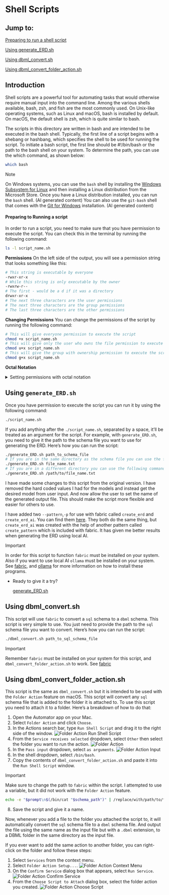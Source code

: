 # Shell Scripts

## Jump to:
[Preparing to run a shell script](#preparing-to-running-a-script)

[Using generate_ERD.sh](#using-generate_erdsh)

[Using dbml_convert.sh](#using-dbml_convertsh)

[Using dbml_convert_folder_action.sh](#using-dbml_convert_folder_actionsh)

## Introduction
Shell scripts are a powerful tool for automating tasks that would otherwise require manual input into the command line. Among the various shells available, bash, zsh, and fish are the most commonly used. On Unix-like operating systems, such as Linux and macOS, bash is installed by default. On macOS, the default shell is zsh, which is quite similar to bash.

The scripts in this directory are written in bash and are intended to be executed in the bash shell. Typically, the first line of a script begins with a shebang or hashbang, which specifies the shell to be used for running the script. To initiate a bash script, the first line should be #!/bin/bash or the path to the bash shell on your system. To determine the path, you can use the which command, as shown below:
```bash
which bash
```
> [!NOTE]
> On Windows systems, you can use the `bash` shell by installing the [Windows Subsystem for Linux](https://docs.microsoft.com/en-us/windows/wsl/install) and then installing a Linux distribution from the Microsoft Store. Once you have a Linux distribution installed, you can run the `bash` shell. (AI generated content)
> You can also use the `git-bash` shell that comes with the [Git for Windows](https://git-scm.com/download/win) installation. (AI generated content)

#### **Preparing to Running a script**
In order to run a script, you need to make sure that you have permission to execute the script. You can check this in the terminal by running the following command:
```bash
ls -l script_name.sh
```
**Permissions**
On the left side of the output, you will see a permission string that looks something like this:
```bash
# This string is executable by everyone
-rwxr-xr-x
# While this string is only executable by the owner
-rwxrw-r--
# The first - would be a d if it was a directory
drwxr-xr-x
# The next three characters are the user permissions
# The next three characters are the group permissions
# The last three characters are the other permissions
```
**Changing Permissions**
You can change the permissions of the script by running the following command:
```bash
# This will give everyone permission to execute the script
chmod +x script_name.sh
# This will give only the user who owns the file permission to execute the script
chmod u+x script_name.sh
# This will give the group with ownership permission to execute the script
chmod g+x script_name.sh
```
**Octal Notation**

<details>
<summary>Setting permissions with octal notation</summary>

You can also use the octal notation to set the permissions:
```bash
# This will give everyone permission to execute the script
chmod 755 script_name.sh
# This will give only the owner permission to execute the script, It will also remove read and write permissions from the group and other
chmod 700 script_name.sh
# This will give only the group permission to execute the script, It will also remove read and write permissions from other, and give read, write, and execute permissions to the group
chmod 770 script_name.sh
```
> [!NOTE]
> You can think of each`-` as a bit in an octal (base 8) number. An octal number can be 0-7. Each of the permission strings (group of three) represents an octal number. Going right to left, on each group the first `-` is the 1's place, the second `-` is the 2's place, the third `-` is the 4's place. If you see anything other than a `-` in the place, you add the value of the place to the total. So, if you see a `r` in the 4's place, you would add 4 to the total. If you see a `w` in the 2's place, you would add 2 to the total. If you see a `x` in the 1's place, you would add 1 to the total. If you see a `-` in the place, you would add 0 to the total. Then just repeat this process for the `group` and `other` permissions.

</details>

## Using `generate_ERD.sh`

Once you have permission to execute the script you can run it by using the following command:
```bash
./script_name.sh
```
If you add anything after the `./script_name.sh`, separated by a space, it’ll be treated as an argument for the script. For example, with `generate_ERD.sh`, you need to give it the path to the schema file you want to use for generating the ERD. Here’s how you can run the script:
```bash
./generate_ERD.sh path_to_schema_file
# If you are in the same directory as the schema file you can use the following command
./generate_ERD.sh file_name.txt
# If you are in a different directory you can use the following command
./generate_ERD.sh /path/to/file_name.txt
```
I have made some changes to this script from the original version. I have removed the hard coded values I had for the models and instead get the desired model from user input. And now allow the user to set the name of the generated output file. This should make the script more flexible and easier for others to use. 

I have added two `--pattern`,`-p` for use with fabric called `create_erd` and `create_erd_ai`. You can find them [here](Tool/fabric/patterns). They both do the same thing, but `create_erd_ai` was created with the help of another pattern called `create_pattern` which is included with fabric. It has given me better results when generating the ERD using local AI.

> [!IMPORTANT]
> In order for this script to function `fabric` must be installed on your system. Also if you want to use local AI `ollama` must be installed on your system. See [fabric](https://github.com/danielmiessler/fabric/tree/main), and [ollama](https://ollama.com) for more information on how to install these programs.
- Ready to give it a try? 

    [generate_ERD.sh](generate_ERD.sh)

## Using dbml_convert.sh

This script will use `fabric` to convert a `sql` schema to a `dbml` schema. This script is very simple to use. You just need to provide the path to the `sql` schema file you want to convert. Here’s how you can run the script:
```bash
./dbml_convert.sh path_to_sql_schema_file
```
> [!IMPORTANT]
> Remember `fabric` must be installed on your system for this script, and `dbml_convert_folder_action.sh` to work. See [fabric](/Tools/fabric/)
## Using dbml_convert_folder_action.sh
This script is the same as `dbml_convert.sh` but it is intended to be used with the `Folder Action` feature on macOS. This script will convert any `sql` schema file that is added to the folder it is attached to. To use this script you need to attach it to a folder. Here’s a breakdown of how to do that:

1. Open the Automator app on your Mac.
2. Select `Folder Action` and click `Choose`.
3. In the Actions search bar, type `Run Shell Script` and drag it to the right side of the window.
![Folder Action Run Shell Script](/Scripts/Resources/Images/action_search.png)
4. From the `Service receives selected` dropdown, select `Other` then select the folder you want to run the action.
![Folder Action](/Scripts/Resources/Images/action_folder.png)
5. In the `Pass input` dropdown, select `as arguments`.
![Folder Action Input](/Scripts/Resources/Images/action_input.png)
6. In the shell dropdown, select `/bin/bash`.
7. Copy the contents of `dbml_convert_folder_action.sh` and paste it into the `Run Shell Script` window.
> [!IMPORTANT]
> Make sure to change the path to `fabric` within the script. I attempted to use a variable, but it did not work with the `Folder Action` feature.
> ```bash
> echo -e "$prompt\n$(/bin/cat "$schema_path")" | /replace/with/path/to/fabric --output "$output_path/$file_name_no_ext.dbml"
> ```
8. Save the script and give it a name.

Now, whenever you add a file to the folder you attached the script to, it will automatically convert the `sql` schema file to a `dbml` schema file. And output the file using the same name as the input file but with a `.dbml` extension, to a DBML folder in the same directory as the input file.

If you ever want to add the same action to another folder, you can right-click on the folder and follow these steps:

1. Select `Services` from the context menu.
2. Select `Folder Action Setup...`.
![Folder Action Context Menu](/Scripts/Resources/Images/folder_action.png)
3. On the `Confirm Service` dialog box that appears, select `Run Service`.
![Folder Action Confirm Service](/Scripts/Resources/Images/run_service.png)
4. From the `Choose Script to Attach` dialog box, select the folder action you created.
![Folder Action Choose Script](/Scripts/Resources/Images/action_attach.png)


